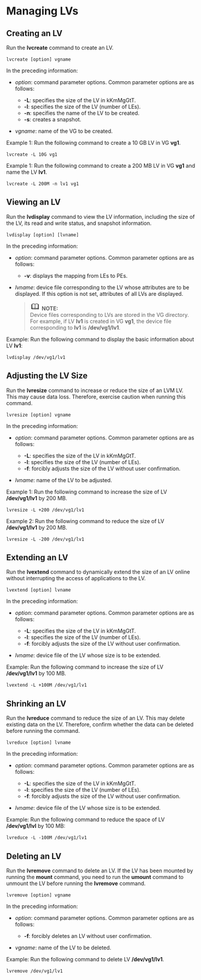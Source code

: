 # Managing LVs<a name="EN-US_TOPIC_0230942069"></a>

## Creating an LV<a name="section1621605611425"></a>

Run the  **lvcreate**  command to create an LV.

```
lvcreate [option] vgname
```

In the preceding information:

-   _option_: command parameter options. Common parameter options are as follows:
    -   **-L**: specifies the size of the LV in kKmMgGtT.
    -   **-l**: specifies the size of the LV \(number of LEs\).
    -   **-n**: specifies the name of the LV to be created.
    -   **-s**: creates a snapshot.

-   _vgname_: name of the VG to be created.

Example 1: Run the following command to create a 10 GB LV in VG  **vg1**.

```
lvcreate -L 10G vg1
```

Example 1: Run the following command to create a 200 MB LV in VG  **vg1**  and name the LV  **lv1**.

```
lvcreate -L 200M -n lv1 vg1
```

## Viewing an LV<a name="section1288685245617"></a>

Run the  **lvdisplay**  command to view the LV information, including the size of the LV, its read and write status, and snapshot information.

```
lvdisplay [option] [lvname]
```

In the preceding information:

-   _option_: command parameter options. Common parameter options are as follows:
    -   **-v**: displays the mapping from LEs to PEs.

-   _lvname_: device file corresponding to the LV whose attributes are to be displayed. If this option is not set, attributes of all LVs are displayed.

    >![](public_sys-resources/icon-note.gif) **NOTE:**   
    >Device files corresponding to LVs are stored in the VG directory. For example, if LV  **lv1**  is created in VG  **vg1**, the device file corresponding to  **lv1**  is  **/dev/vg1/lv1**.  


Example: Run the following command to display the basic information about LV  **lv1**:

```
lvdisplay /dev/vg1/lv1
```

## Adjusting the LV Size<a name="section134528410519"></a>

Run the  **lvresize**  command to increase or reduce the size of an LVM LV. This may cause data loss. Therefore, exercise caution when running this command.

```
lvresize [option] vgname
```

In the preceding information:

-   _option_: command parameter options. Common parameter options are as follows:
    -   **-L**: specifies the size of the LV in kKmMgGtT.
    -   **-l**: specifies the size of the LV \(number of LEs\).
    -   **-f**: forcibly adjusts the size of the LV without user confirmation.

-   _lvname_: name of the LV to be adjusted.

Example 1: Run the following command to increase the size of LV  **/dev/vg1/lv1**  by 200 MB.

```
lvresize -L +200 /dev/vg1/lv1
```

Example 2: Run the following command to reduce the size of LV  **/dev/vg1/lv1**  by 200 MB.

```
lvresize -L -200 /dev/vg1/lv1
```

## Extending an LV<a name="section9939647191712"></a>

Run the  **lvextend**  command to dynamically extend the size of an LV online without interrupting the access of applications to the LV.

```
lvextend [option] lvname
```

In the preceding information:

-   _option_: command parameter options. Common parameter options are as follows:
    -   **-L**: specifies the size of the LV in kKmMgGtT.
    -   **-l**: specifies the size of the LV \(number of LEs\).
    -   **-f**: forcibly adjusts the size of the LV without user confirmation.

-   _lvname_: device file of the LV whose size is to be extended.

Example: Run the following command to increase the size of LV  **/dev/vg1/lv1**  by 100 MB.

```
lvextend -L +100M /dev/vg1/lv1
```

## Shrinking an LV<a name="section187401776325"></a>

Run the  **lvreduce**  command to reduce the size of an LV. This may delete existing data on the LV. Therefore, confirm whether the data can be deleted before running the command.

```
lvreduce [option] lvname
```

In the preceding information:

-   _option_: command parameter options. Common parameter options are as follows:
    -   **-L**: specifies the size of the LV in kKmMgGtT.
    -   **-l**: specifies the size of the LV \(number of LEs\).
    -   **-f**: forcibly adjusts the size of the LV without user confirmation.

-   _lvname_: device file of the LV whose size is to be extended.

Example: Run the following command to reduce the space of LV  **/dev/vg1/lvl**  by 100 MB:

```
lvreduce -L -100M /dev/vg1/lv1
```

## Deleting an LV<a name="section8655545125911"></a>

Run the  **lvremove**  command to delete an LV. If the LV has been mounted by running the  **mount**  command, you need to run the  **umount**  command to unmount the LV before running the  **lvremove**  command.

```
lvremove [option] vgname
```

In the preceding information:

-   _option_: command parameter options. Common parameter options are as follows:
    -   **-f**: forcibly deletes an LV without user confirmation.

-   _vgname_: name of the LV to be deleted.

Example: Run the following command to delete LV  **/dev/vg1/lv1**.

```
lvremove /dev/vg1/lv1
```

